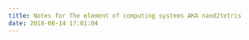 ```yaml
---
title: Notes for The element of computing systems AKA nand2tetris
date: 2018-08-14 17:01:04
---
```

